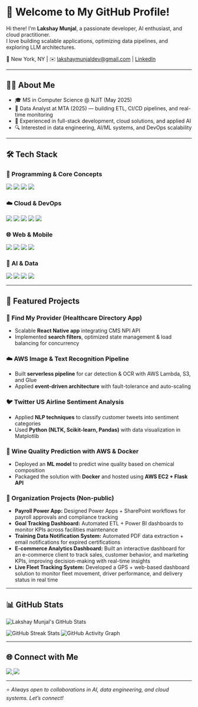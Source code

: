 # 🚀 Welcome to My GitHub Profile!

Hi there! I'm **Lakshay Munjal**, a passionate developer, AI enthusiast, and cloud practitioner.  
I love building scalable applications, optimizing data pipelines, and exploring LLM architectures.  

📍 New York, NY | ✉️ lakshaymunjaldev@gmail.com | [LinkedIn](https://www.linkedin.com/in/lakshaymunjaldev)

---

## 👨‍💻 About Me
- 🎓 MS in Computer Science @ NJIT (May 2025)  
- 💼 Data Analyst at MTA (2025) — building ETL, CI/CD pipelines, and real-time monitoring  
- 🌱 Experienced in full-stack development, cloud solutions, and applied AI  
- 🔍 Interested in data engineering, AI/ML systems, and DevOps scalability  

---

## 🛠️ Tech Stack

### 🔹 Programming & Core Concepts
<p align="left">
 <img src="https://img.shields.io/badge/Python-3776AB?style=for-the-badge&logo=python&logoColor=white" />
 <img src="https://img.shields.io/badge/Java-007396?style=for-the-badge&logo=java&logoColor=white" />
 <img src="https://img.shields.io/badge/C++-00599C?style=for-the-badge&logo=cplusplus&logoColor=white" />
 <img src="https://img.shields.io/badge/SQL-4479A1?style=for-the-badge&logo=mysql&logoColor=white" />
</p>

### ☁️ Cloud & DevOps
<p align="left">
 <img src="https://img.shields.io/badge/AWS-232F3E?style=for-the-badge&logo=amazon-aws&logoColor=white" />
 <img src="https://img.shields.io/badge/Azure-0078D4?style=for-the-badge&logo=microsoft-azure&logoColor=white" />
 <img src="https://img.shields.io/badge/Docker-2496ED?style=for-the-badge&logo=docker&logoColor=white" />
 <img src="https://img.shields.io/badge/Kubernetes-326CE5?style=for-the-badge&logo=kubernetes&logoColor=white" />
 <img src="https://img.shields.io/badge/CI/CD-FF6F00?style=for-the-badge&logo=githubactions&logoColor=white" />
</p>

### 🌐 Web & Mobile
<p align="left">
 <img src="https://img.shields.io/badge/React-61DAFB?style=for-the-badge&logo=react&logoColor=black" />
 <img src="https://img.shields.io/badge/React%20Native-61DAFB?style=for-the-badge&logo=react&logoColor=black" />
 <img src="https://img.shields.io/badge/Node.js-339933?style=for-the-badge&logo=node.js&logoColor=white" />
 <img src="https://img.shields.io/badge/Express.js-000000?style=for-the-badge&logo=express&logoColor=white" />
</p>

### 🤖 AI & Data
<p align="left">
 <img src="https://img.shields.io/badge/TensorFlow-FF6F00?style=for-the-badge&logo=tensorflow&logoColor=white" />
 <img src="https://img.shields.io/badge/PyTorch-EE4C2C?style=for-the-badge&logo=pytorch&logoColor=white" />
 <img src="https://img.shields.io/badge/ML%20Pipelines-005571?style=for-the-badge&logo=mlflow&logoColor=white" />
 <img src="https://img.shields.io/badge/ETL-008080?style=for-the-badge&logo=apacheairflow&logoColor=white" />
</p>

---

## 🚀 Featured Projects

### 📱 Find My Provider (Healthcare Directory App)
- Scalable **React Native app** integrating CMS NPI API  
- Implemented **search filters**, optimized state management & load balancing for concurrency  

### ☁️ AWS Image & Text Recognition Pipeline
- Built **serverless pipeline** for car detection & OCR with AWS Lambda, S3, and Glue  
- Applied **event-driven architecture** with fault-tolerance and auto-scaling  

### 🐦 Twitter US Airline Sentiment Analysis
- Applied **NLP techniques** to classify customer tweets into sentiment categories  
- Used **Python (NLTK, Scikit-learn, Pandas)** with data visualization in Matplotlib  

### 🍷 Wine Quality Prediction with AWS & Docker
- Deployed an **ML model** to predict wine quality based on chemical composition  
- Packaged the solution with **Docker** and hosted using **AWS EC2 + Flask API**  

### 🏢 Organization Projects (Non-public)
- **Payroll Power App:** Designed Power Apps + SharePoint workflows for payroll approvals and compliance tracking  
- **Goal Tracking Dashboard:** Automated ETL + Power BI dashboards to monitor KPIs across facilities maintenance  
- **Training Data Notification System:** Automated PDF data extraction + email notifications for expired certifications  
- **E-commerce Analytics Dashboard:** Built an interactive dashboard for an e-commerce client to track sales, customer behavior, and marketing KPIs, improving decision-making with real-time insights  
- **Live Fleet Tracking System:** Developed a GPS + web-based dashboard solution to monitor fleet movement, driver performance, and delivery status in real time  

---

## 📊 GitHub Stats
<p align="left">
  <img src="https://github-readme-stats.vercel.app/api?username=lakshaymunjal&show_icons=true&count_private=true&theme=tokyonight&hide_title=false&hide_border=false" alt="Lakshay Munjal's GitHub Stats" />

<p align="left">
  <img src="https://github-readme-streak-stats.herokuapp.com/?user=lakshaymunjal&theme=tokyonight&hide_border=false" alt="GitHub Streak Stats" />

  <img src="https://github-readme-activity-graph.vercel.app/graph?username=lakshaymunjal&theme=react-dark&area=true&hide_border=false" alt="GitHub Activity Graph" />
</p>

---

## 🌐 Connect with Me
<p align="left">
 <a href="https://www.linkedin.com/in/lakshaymunjaldev">
   <img src="https://img.shields.io/badge/LinkedIn-0A66C2?style=for-the-badge&logo=linkedin&logoColor=white"/>
 </a>
 <a href="mailto:lakshaymunjaldev@gmail.com">
   <img src="https://img.shields.io/badge/Email-D14836?style=for-the-badge&logo=gmail&logoColor=white"/>
 </a>
</p>

---

⭐️ *Always open to collaborations in AI, data engineering, and cloud systems. Let’s connect!*  
